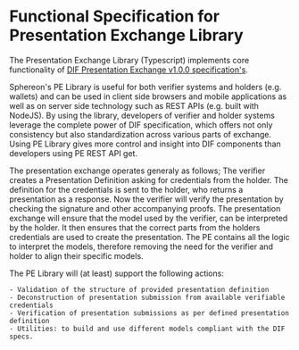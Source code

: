 # Functional Specification for Presentation Exchange Library

The Presentation Exchange Library (Typescript) implements core functionality of [DIF Presentation Exchange v1.0.0 specification's](https://identity.foundation/presentation-exchange/).

Sphereon's PE Library is useful for both verifier systems and holders (e.g. wallets) and can be used in client side browsers and mobile applications as well as on server side technology such as REST APIs (e.g. built with NodeJS). By using the library, developers of verifier and holder systems leverage the complete power of DIF specification, which offers not only consistency but also standardization across various parts of exchange. Using PE Library gives more control and insight into DIF components than developers using PE REST API get.

The presentation exchange operates generaly as follows; The verifier creates a Presentation Definition asking for credentials from the holder. The definition for the credentials is sent to the holder, who returns a presentation as a response. Now the verifier will verify the presentation by checking the signature and other accompanying proofs. The presentation exchange will ensure that the model used by the verifier, can be interpreted by the holder. It then ensures that the correct parts from the holders credentials are used to create the presentation. The PE contains all the logic to interpret the models, therefore removing the need for the verifier and holder to align their specific models.

The PE Library will (at least) support the following actions:

    - Validation of the structure of provided presentation definition
    - Deconstruction of presentation submission from available verifiable credentials
    - Verification of presentation submissions as per defined presentation definition
    - Utilities: to build and use different models compliant with the DIF specs.
